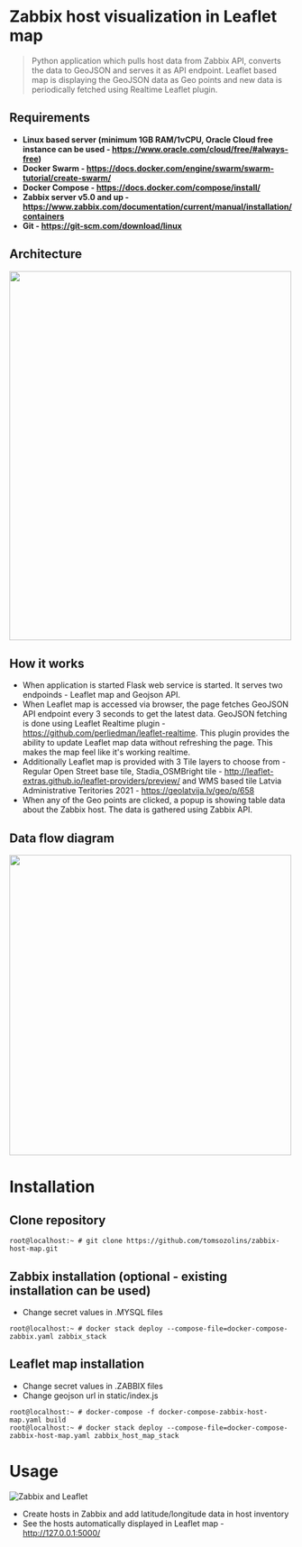 # Zabbix host visualization in Leaflet map
> Python application which pulls host data from Zabbix API, converts the data to GeoJSON and serves it as API endpoint.
 Leaflet based map is displaying the GeoJSON data as Geo points and new data is periodically fetched using Realtime Leaflet plugin.

## Requirements
- **Linux based server (minimum 1GB RAM/1vCPU, Oracle Cloud free instance can be used - https://www.oracle.com/cloud/free/#always-free)**
- **Docker Swarm - https://docs.docker.com/engine/swarm/swarm-tutorial/create-swarm/**
- **Docker Compose - https://docs.docker.com/compose/install/**
- **Zabbix server v5.0 and up - https://www.zabbix.com/documentation/current/manual/installation/containers**
- **Git - https://git-scm.com/download/linux**

## Architecture
<img src="https://raw.githubusercontent.com/tomsozolins/Zabbix-host-map/master/architecture.png" width="500" height="655">

## How it works
- When application is started Flask web service is started. It serves two endpoinds - Leaflet map and Geojson API.
- When Leaflet map is accessed via browser, the page fetches GeoJSON API endpoint every 3 seconds to get the latest data. GeoJSON fetching is done using Leaflet Realtime plugin - https://github.com/perliedman/leaflet-realtime. This plugin provides the ability to update Leaflet map data without refreshing the page. This makes the map feel like it's working realtime.
- Additionally Leaflet map is provided with 3 Tile layers to choose from - Regular Open Street base tile, Stadia_OSMBright tile - http://leaflet-extras.github.io/leaflet-providers/preview/ and WMS based tile Latvia Administrative Teritories 2021 - https://geolatvija.lv/geo/p/658
- When any of the Geo points are clicked, a popup is showing table data about the Zabbix host. The data is gathered using Zabbix API.

## Data flow diagram
<img src="https://raw.githubusercontent.com/tomsozolins/Zabbix-host-map/master/data_flow.png" width="500" height="533">

# Installation
## Clone repository
```console
root@localhost:~ # git clone https://github.com/tomsozolins/zabbix-host-map.git
```

## Zabbix installation (optional - existing installation can be used)
- Change secret values in .MYSQL files
```console
root@localhost:~ # docker stack deploy --compose-file=docker-compose-zabbix.yaml zabbix_stack
```

## Leaflet map installation
- Change secret values in .ZABBIX files
- Change geojson url in static/index.js
```console
root@localhost:~ # docker-compose -f docker-compose-zabbix-host-map.yaml build
root@localhost:~ # docker stack deploy --compose-file=docker-compose-zabbix-host-map.yaml zabbix_host_map_stack
```

# Usage
![Zabbix and Leaflet](zabbix_leaflet.gif)
- Create hosts in Zabbix and add latitude/longitude data in host inventory
- See the hosts automatically displayed in Leaflet map - http://127.0.0.1:5000/
